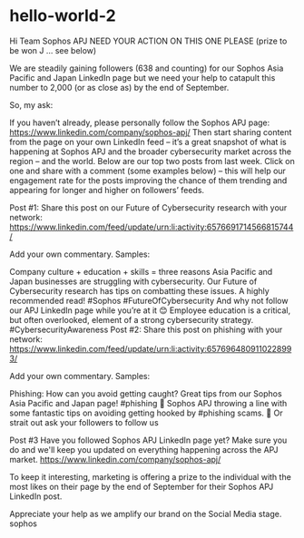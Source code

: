 # hello-world-2
Hi Team Sophos APJ
NEED YOUR ACTION ON THIS ONE PLEASE (prize to be won J … see below)

We are steadily gaining followers (638 and counting) for our Sophos Asia Pacific and Japan LinkedIn page but we need your help to catapult this number to 2,000 (or as close as) by the end of September.

So, my ask:

If you haven’t already, please personally follow the Sophos APJ page: https://www.linkedin.com/company/sophos-apj/
Then start sharing content from the page on your own LinkedIn feed – it’s a great snapshot of what is happening at Sophos APJ and the broader cybersecurity market across the region – and the world.  Below are our top two posts from last week. Click on one and share with a comment (some examples below) – this will help our engagement rate for the posts improving the chance of them trending and appearing for longer and higher on followers’ feeds.   

Post #1: Share this post on our Future of Cybersecurity research with your network: https://www.linkedin.com/feed/update/urn:li:activity:6576691714566815744/

Add your own commentary. Samples: 

Company culture + education + skills = three reasons Asia Pacific and Japan businesses are struggling with cybersecurity. Our Future of Cybersecurity research has tips on combatting these issues. A highly recommended read! #Sophos #FutureOfCybersecurity And why not follow our APJ LinkedIn page while you’re at it 😊
Employee education is a critical, but often overlooked, element of a strong cybersecurity strategy. #CybersecurityAwareness
Post #2: Share this post on phishing with your network: https://www.linkedin.com/feed/update/urn:li:activity:6576964809110228993/

Add your own commentary. Samples: 

Phishing: How can you avoid getting caught? Great tips from our Sophos Asia Pacific and Japan page! #phishing 🎣
Sophos APJ throwing a line with some fantastic tips on avoiding getting hooked by #phishing scams. 🎣
Or strait out ask your followers to follow us

Post #3 Have you followed Sophos APJ LinkedIn page yet? Make sure you do and we'll keep you updated on everything happening across the APJ market. https://www.linkedin.com/company/sophos-apj/

To keep it interesting, marketing is offering a prize to the individual with the most likes on their page by the end of September for their Sophos APJ LinkedIn post. 

Appreciate your help as we amplify our brand on the Social Media stage.
sophos

